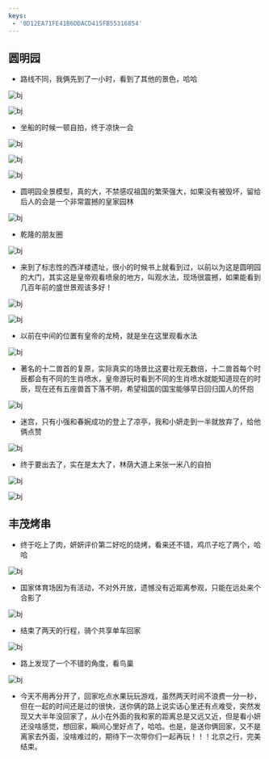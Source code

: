 ```yaml
---
keys:
 - '0D12EA71FE41B6DDACD415FB55316854'	
---
```

##  圆明园

- 路线不同，我俩先到了一小时，看到了其他的景色，哈哈

![bj](/beijing/WechatIMG75.jpeg)

![bj](/beijing/WechatIMG76.jpeg)

- 坐船的时候一顿自拍，终于凉快一会

![bj](/beijing/WechatIMG77.jpeg)

![bj](/beijing/WechatIMG78.jpeg)

![bj](/beijing/WechatIMG79.jpeg)

- 圆明园全景模型，真的大，不禁感叹祖国的繁荣强大，如果没有被毁坏，留给后人的会是一个非常震撼的皇家园林

![bj](/beijing/WechatIMG80.jpeg)

- 乾隆的朋友圈

![bj](/beijing/WechatIMG81.jpeg)

- 来到了标志性的西洋楼遗址，很小的时候书上就看到过，以前以为这是圆明园的大门，其实这是皇帝观看喷泉的地方，叫观水法，现场很震撼，如果能看到几百年前的盛世景观该多好！

![bj](/beijing/WechatIMG82.jpeg)

![bj](/beijing/WechatIMG83.jpeg)

- 以前在中间的位置有皇帝的龙椅，就是坐在这里观看水法

![bj](/beijing/WechatIMG91.jpeg)

- 著名的十二兽首的复原，实际真实的场景比这要壮观无数倍，十二兽首每个时辰都会有不同的生肖喷水，皇帝游玩时看到不同的生肖喷水就能知道现在的时辰，现在还有五座兽首下落不明，希望祖国的国宝能够早日回归国人的怀抱

![bj](/beijing/WechatIMG90.jpeg)

- 迷宫，只有小强和春婉成功的登上了凉亭，我和小妍走到一半就放弃了，给他俩点赞

![bj](/beijing/WechatIMG89.jpeg)

- 终于要出去了，实在是太大了，林荫大道上来张一米八的自拍

![bj](/beijing/WechatIMG87.jpeg)

![bj](/beijing/WechatIMG88.jpeg)

## 丰茂烤串

- 终于吃上了肉，妍妍评价第二好吃的烧烤，看来还不错，鸡爪子吃了两个，哈哈

![bj](/beijing/WechatIMG86.jpeg)

- 国家体育场因为有活动，不对外开放，遗憾没有近距离参观，只能在远处来个合影了

![bj](/beijing/WechatIMG85.jpeg)

- 结束了两天的行程，骑个共享单车回家

![bj](/beijing/WechatIMG84.jpeg)

- 路上发现了一个不错的角度，看鸟巢

![bj](/beijing/WechatIMG112.jpeg)

- 今天不用再分开了，回家吃点水果玩玩游戏，虽然两天时间不浪费一分一秒，但在一起的时间还是过的很快，送你俩的路上说实话心里还有点难受，突然发现又大半年没回家了，从小在外面的我和家的距离总是又远又近，但是看小妍还没啥感觉，想回家，瞬间心里好点了，哈哈。也是，是送你俩回家，又不是离家去外面，没啥难过的，期待下一次带你们一起再玩！！！北京之行，完美结束。